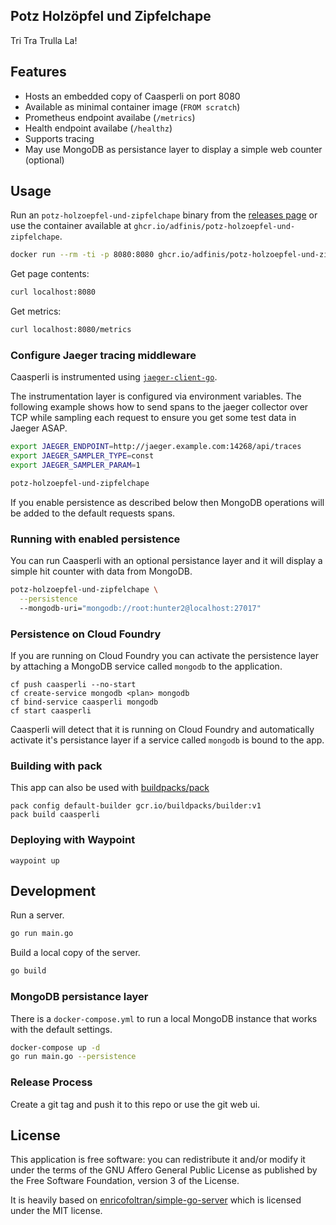 ## Potz Holzöpfel und Zipfelchape

Tri Tra Trulla La!

## Features

* Hosts an embedded copy of Caasperli on port 8080
* Available as minimal container image (`FROM scratch`)
* Prometheus endpoint availabe (`/metrics`)
* Health endpoint availabe (`/healthz`)
* Supports tracing
* May use MongoDB as persistance layer to display a simple web counter (optional)

## Usage

Run an `potz-holzoepfel-und-zipfelchape` binary from the [releases page](https://github.com/adfinis/potz-holzoepfel-und-zipfelchape/releases) or use
the container available at `ghcr.io/adfinis/potz-holzoepfel-und-zipfelchape`.

```bash
docker run --rm -ti -p 8080:8080 ghcr.io/adfinis/potz-holzoepfel-und-zipfelchape
```

Get page contents:
```bash
curl localhost:8080
```

Get metrics:
```bash
curl localhost:8080/metrics
```

### Configure Jaeger tracing middleware

Caasperli is instrumented using [`jaeger-client-go`](https://github.com/jaegertracing/jaeger-client-go). 

The instrumentation layer is configured via environment variables. The following example shows how to
send spans to the jaeger collector over TCP while sampling each request to ensure you get some test
data in Jaeger ASAP.

```bash
export JAEGER_ENDPOINT=http://jaeger.example.com:14268/api/traces
export JAEGER_SAMPLER_TYPE=const
export JAEGER_SAMPLER_PARAM=1

potz-holzoepfel-und-zipfelchape
```

If you enable persistence as described below then MongoDB operations will be added
to the default requests spans.

### Running with enabled persistence

You can run Caasperli with an optional persistance layer and it will display a
simple hit counter with data from MongoDB.

```bash
potz-holzoepfel-und-zipfelchape \
  --persistence
  --mongodb-uri="mongodb://root:hunter2@localhost:27017"
```

### Persistence on Cloud Foundry

If you are running on Cloud Foundry you can activate the persistence layer by
attaching a MongoDB service called `mongodb` to the application.

```
cf push caasperli --no-start
cf create-service mongodb <plan> mongodb
cf bind-service caasperli mongodb
cf start caasperli
```

Caasperli will detect that it is running on Cloud Foundry and automatically
activate it's persistance layer if a service called `mongodb` is bound to the
app.

### Building with pack

This app can also be used with [buildpacks/pack](https://github.com/buildpacks/pack)

```
pack config default-builder gcr.io/buildpacks/builder:v1
pack build caasperli
```

### Deploying with Waypoint

```
waypoint up
````

## Development

Run a server.

```bash
go run main.go
```

Build a local copy of the server.

```bash
go build
```

### MongoDB persistance layer

There is a `docker-compose.yml` to run a local MongoDB instance that works
with the default settings.

```bash
docker-compose up -d
go run main.go --persistence
```

### Release Process

Create a git tag and push it to this repo or use the git web ui.

## License

This application is free software: you can redistribute it and/or modify it under the terms of the GNU Affero General Public License as published by the Free Software Foundation, version 3 of the License.

It is heavily based on [enricofoltran/simple-go-server](https://github.com/enricofoltran/simple-go-server) which is licensed under the MIT license.
